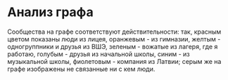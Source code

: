 # Анализ графа
Сообщества на графе соответствуют действительности: так, красным цветом показаны люди из лицея, оранжевым - из гимназии, желтым - одногруппники и друзья из ВШЭ, зеленым - вожатые из лагеря, где я работаю, голубым - друзья из начальной школы, синим - из музыкальной школы, фиолетовым - компания из Латвии; серым же на графе изображены не связанные ни с кем люди.
